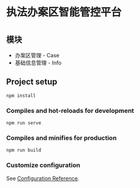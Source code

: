 # 执法办案区智能管控平台
# 
## 模块
+ 办案区管理 - Case
+ 基础信息管理 - Info

## Project setup
```
npm install
```

### Compiles and hot-reloads for development
```
npm run serve
```

### Compiles and minifies for production
```
npm run build
```

### Customize configuration
See [Configuration Reference](https://cli.vuejs.org/config/).
